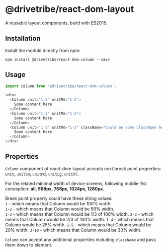 # @drivetribe/react-dom-layout

A reusable layout components, build with ES2015.

## Installation

Install the module directly from npm:

```
npm install @drivetribe/react-dom-column --save
```

## Usage

```js
import Column from '@drivetribe/react-dom-column';

<div>
  <Column unit="1-3" unitMd="1-2">
    Some content here
  </Column>
  <Column unit="1-3" unitMd="1-2">
    Some content here
  </Column>
  <Column unit="1-3" unitMd="1-2" className="Could be some className here">
    Some content here
  </Column>
</div>
```
## Properties

`Column` component of react-dom-layout accepts next break point properties:
`unit`, `unitSm`, `unitMd`, `unitLg`, `unitXl`.

For the related minimal width of device screens, following mobile-fist conception:
**all, 568px, 768px, 1024px, 1280px**.

Break point property could have these string values:  
`1` - which means that Column would be 100% width.  
`1-2` - which means that Column would be 50% width.  
`1-3` - which means that Column would be 1/3 of 100% width.
`2-3` - which means that Column would be 2/3 of 100% width.
`1-4` - which means that Column would be 25% width.
`1-5` - which means that Column would be 20% width.
`3-10` - which means that Column would be 30% width.

`Column` can accept any additional properties
including `className` and pass them down to element.
